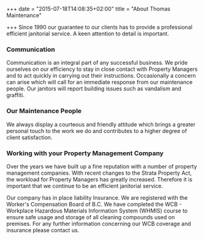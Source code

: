 +++
date = "2015-07-18T14:08:35+02:00"
title = "About Thomas Maintenance"

+++
Since 1990 our guarantee to our clients has to provide a professional efficient janitorial service.  A keen attention to detail is important. 

### Communication

Communication is an integral part of any successful business. We pride ourselves on our efficiency to stay in close contact with Property Managers and to act quickly in carrying out their instructions. Occasionally a concern can arise which will call for an immediate response from our maintenance people. Our janitors will report building issues such as vandalism and graffiti.

### Our Maintenance People

We always display a courteous and friendly attitude which brings a greater personal touch to the work we do and contributes to a higher degree of client satisfaction.

### Working with your Property Management Company

Over the years we have built up a fine reputation with a number of property management companies. With recent changes to the Strata Property Act, the workload for Property Managers has greatly increased. Therefore it is important that we continue to be an efficient janitorial service.

Our company has in place liability Insurance. We are registered with the Worker's Compensation Board of B.C. We have completed the WCB - Workplace Hazardous Materials Information System (WHMIS) course to ensure safe usage and storage of all cleaning compounds used on premises. For any further information concerning our WCB coverage and insurance please contact us.